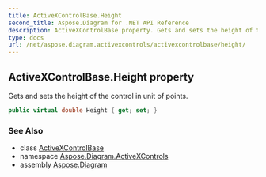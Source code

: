 ```yaml
---
title: ActiveXControlBase.Height
second_title: Aspose.Diagram for .NET API Reference
description: ActiveXControlBase property. Gets and sets the height of the control in unit of points
type: docs
url: /net/aspose.diagram.activexcontrols/activexcontrolbase/height/
---
```

## ActiveXControlBase.Height property

Gets and sets the height of the control in unit of points.

```csharp
public virtual double Height { get; set; }
```

### See Also

* class [ActiveXControlBase](../)
* namespace [Aspose.Diagram.ActiveXControls](../../activexcontrolbase/)
* assembly [Aspose.Diagram](../../../)



